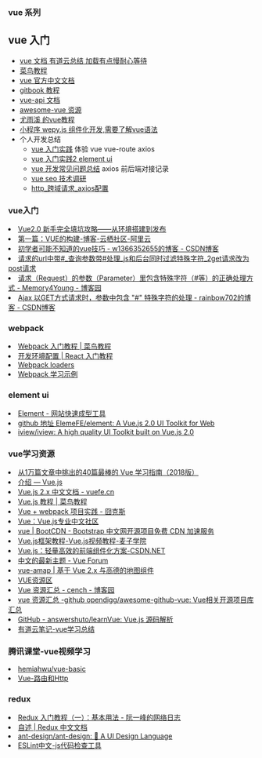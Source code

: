 <H3>vue 系列</H3>

## vue 入门
* [vue 文档 有道云总结 加载有点慢耐心等待](http://note.youdao.com/noteshare?id=44b0bf55c631af5828289d400b6cf8ff)
 * [菜鸟教程](http://www.runoob.com/vue2/vue-tutorial.html)
 * [vue 官方中文文档](https://cn.vuejs.org/v2/guide/syntax.html)
 * [gitbook 教程](http://caibaojian.com/vue/)
 * [vue-api 文档](https://vuejs-tips.github.io/cheatsheet/?utm_campaign=read_more&utm_medium=email&utm_source=mybridge)
 * [awesome-vue 资源](https://github.com/opendigg/awesome-github-vue)
 * [尤雨溪 的vue教程](http://www.html-js.com/article/user/1152)
 * [小程序 wepy.js 组件化开发,需要了解vue语法](https://cn.vuejs.org/v2/guide/render-function.html)  
* 个人开发总结
    * [vue 入门实践](http://note.youdao.com/noteshare?id=81a73f48d7622874aa6ada6446034bc0) 体验 vue vue-route axios
    * [vue 入门实践2 element ui](http://note.youdao.com/noteshare?id=a37532307f403cb7a7bde5b015d6b2a9)
    * [vue 开发常见问题总结](http://note.youdao.com/noteshare?id=fd9d899e87216c7d2ec455b0d67dcbad) axios 前后端对接记录
    * [vue seo 技术调研](books/5.front/vue_seo.md)
    * [http_跨域请求_axios配置](http://note.youdao.com/noteshare?id=14bc9694ba16fd35eab508bacc5ebb38&sub=32C3669190264D37ADFEF9CECE5CE23A)

<H3>vue入门</H3>
<li><a HREF="https://www.jianshu.com/p/5ba253651c3b">Vue2.0 新手完全填坑攻略——从环境搭建到发布</a></li>
<li> <A HREF="https://yq.aliyun.com/articles/668950?spm=a2c4e.11157919.spm-cont-list.61.146c27aemYLE3k">第一篇：VUE的构建-博客-云栖社区-阿里云</A></li>
<li> <A HREF="https://blog.csdn.net/w1366352655/article/details/85047185">初学者可能不知道的vue技巧 - w1366352655的博客 - CSDN博客</A></li>
<li> <A HREF="https://blog.csdn.net/jigetage/article/details/80938668">请求的url中带#_查询参数带#处理_js和后台同时过滤特殊字符_2get请求改为post请求</A></li>
<li> <A HREF="https://www.cnblogs.com/memory4young/p/special-character-in-parameter-with-url.html">请求（Request）的参数（Parameter）里包含特殊字符（#等）的正确处理方式 - Memory4Young - 博客园</A></li>
<li> <A HREF="https://blog.csdn.net/rainbow702/article/details/52962905">Ajax 以GET方式请求时，参数中包含 &quot;#&quot; 特殊字符的处理 - rainbow702的博客 - CSDN博客</A></li>


<H3>webpack </H3>
<li> <A HREF="http://www.runoob.com/w3cnote/webpack-tutorial.html">Webpack 入门教程 | 菜鸟教程</A></li>
<li> <A HREF="https://hulufei.gitbooks.io/react-tutorial/content/environment.html">开发环境配置 | React 入门教程</A></li>
<li> <A HREF="https://webpack.js.org/concepts/loaders">Webpack loaders</A></li>
<li> <A HREF="https://github.com/web-line-learn/webpack">Webpack 学习示例</A></li>

<H3>element ui</H3>
<li> <A HREF="http://element-cn.eleme.io/#/zh-CN">Element - 网站快速成型工具</A></li>
<li> <A HREF="https://github.com/ElemeFE/element">github 地址 ElemeFE/element: A Vue.js 2.0 UI Toolkit for Web</A></li>
<li> <A HREF="https://github.com/iview/iview">iview/iview: A high quality UI Toolkit built on Vue.js 2.0</A></li>


<H3>vue学习资源</H3>
<li> <A HREF="https://zhuanlan.zhihu.com/p/33642051?hmsr=toutiao.io&utm_medium=toutiao.io&utm_source=toutiao.io">从1万篇文章中挑出的40篇最棒的 Vue 学习指南（2018版）</A></li>
<li> <A HREF="https://cn.vuejs.org/v2/guide/">介绍 — Vue.js</A></li>
<li> <A HREF="https://vuefe.cn/">Vue.js 2.x 中文文档 - vuefe.cn</A></li>
<li> <A HREF="http://www.runoob.com/vue2/vue-tutorial.html">Vue.js 教程 | 菜鸟教程</A></li>
<li> <A HREF="http://jiongks.name/blog/just-vue/">Vue + webpack 项目实践 - 囧克斯</A></li>
<li> <A HREF="https://www.vue-js.com/">Vue：Vue.js专业中文社区</A></li>
<li> <A HREF="http://www.bootcdn.cn/vue/">vue | BootCDN - Bootstrap 中文网开源项目免费 CDN 加速服务</A></li>
<li> <A HREF="http://www.maiziedu.com/course/916/">Vue.js框架教程-Vue.js视频教程-麦子学院</A></li>
<li> <A HREF="https://www.csdn.net/article/1970-01-01/2825439">Vue.js：轻量高效的前端组件化方案-CSDN.NET</A></li>
<li> <A HREF="https://forum.vuejs.org/c/chinese">中文的最新主题 - Vue Forum</A></li>
<li> <A HREF="https://elemefe.github.io/vue-amap/#/">vue-amap | 基于 Vue 2.x 与高德的地图组件</A></li>
<li> <A HREF="http://bbs.cguse.com/forum-29-1.html">VUE资源区</A></li>
<li> <A HREF="https://www.cnblogs.com/cench/p/5800311.html">Vue 资源汇总 - cench - 博客园</A></li>
<li> <A HREF="https://github.com/opendigg/awesome-github-vue">vue 资源汇总 -github opendigg/awesome-github-vue: Vue相关开源项目库汇总</A></li>
<li> <A HREF="https://github.com/answershuto/learnVue">GitHub - answershuto/learnVue: Vue.js 源码解析</A></li>
<li> <A HREF="https://note.youdao.com/ynoteshare1/index.html?id=81a73f48d7622874aa6ada6446034bc0&type=notebook#/">有道云笔记-vue学习总结</A></li>

<H3>腾讯课堂-vue视频学习</H3>
<li> <A HREF="https://github.com/hemiahwu/vue-basic">hemiahwu/vue-basic</A></li>
<li> <A HREF="https://ke.qq.com/webcourse/index.html#cid=279700&term_id=100331213&taid=1982166062089364&vid=d1422to4t47">Vue-路由和Http</A></li>

<H3>redux</H3>
<li> <A HREF="http://www.ruanyifeng.com/blog/2016/09/redux_tutorial_part_one_basic_usages.html">Redux 入门教程（一）：基本用法 - 阮一峰的网络日志</A></li>
<li> <A HREF="http://www.redux.org.cn/">自述 | Redux 中文文档</A></li>
<li> <A HREF="https://github.com/ant-design/ant-design">ant-design/ant-design: 🐜 A UI Design Language</A></li>
<li> <A HREF="http://eslint.cn/"> ESLint中文-js代码检查工具</A></li>




